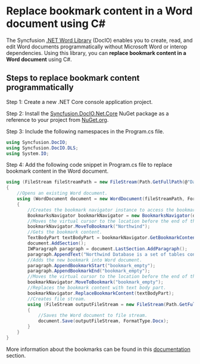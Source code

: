 # Replace bookmark content in a Word document using C#

The Syncfusion [.NET Word Library](https://www.syncfusion.com/document-processing/word-framework/net/word-library) (DocIO) enables you to create, read, and edit Word documents programmatically without Microsoft Word or interop dependencies. Using this library, you can **replace bookmark content in a Word document** using C#.

## Steps to replace bookmark content programmatically

Step 1: Create a new .NET Core console application project.

Step 2: Install the [Syncfusion.DocIO.Net.Core](https://www.nuget.org/packages/Syncfusion.DocIO.Net.Core) NuGet package as a reference to your project from [NuGet.org](https://www.nuget.org/).

Step 3: Include the following namespaces in the Program.cs file.

```csharp
using Syncfusion.DocIO; 
using Syncfusion.DocIO.DLS;
using System.IO;
```

Step 4: Add the following code snippet in Program.cs file to replace bookmark content in the Word document.

```csharp
using (FileStream fileStreamPath = new FileStream(Path.GetFullPath(@"Data/Template.docx"), FileMode.Open, FileAccess.Read, FileShare.ReadWrite))
{
    //Opens an existing Word document.
    using (WordDocument document = new WordDocument(fileStreamPath, FormatType.Automatic))
    {
        //Creates the bookmark navigator instance to access the bookmark.
        BookmarksNavigator bookmarkNavigator = new BookmarksNavigator(document);
        //Moves the virtual cursor to the location before the end of the bookmark "Northwind".
        bookmarkNavigator.MoveToBookmark("Northwind");
        //Gets the bookmark content.
        TextBodyPart textBodyPart = bookmarkNavigator.GetBookmarkContent();
        document.AddSection();
        IWParagraph paragraph = document.LastSection.AddParagraph();
        paragraph.AppendText("Northwind Database is a set of tables containing data fitted into predefined categories.");
        //Adds the new bookmark into Word document.
        paragraph.AppendBookmarkStart("bookmark_empty");
        paragraph.AppendBookmarkEnd("bookmark_empty");
        //Moves the virtual cursor to the location before the end of the bookmark "bookmark_empty".
        bookmarkNavigator.MoveToBookmark("bookmark_empty");
        //Replaces the bookmark content with text body part.
        bookmarkNavigator.ReplaceBookmarkContent(textBodyPart);
        //Creates file stream.
        using (FileStream outputFileStream = new FileStream(Path.GetFullPath(@"Output/Output.docx"), FileMode.Create, FileAccess.ReadWrite))
        {
            //Saves the Word document to file stream.
            document.Save(outputFileStream, FormatType.Docx);
        }
    }
}
```

More information about the bookmarks can be found in this [documentation](https://help.syncfusion.com/document-processing/word/word-library/net/working-with-bookmarks) section.